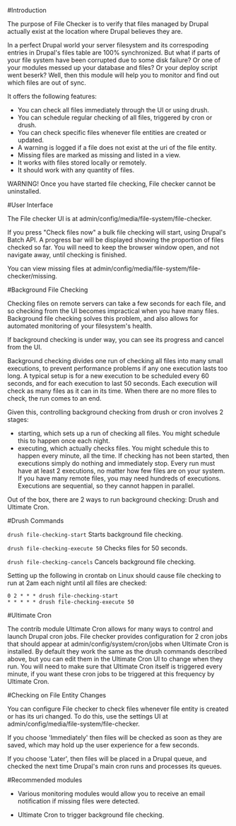 #Introduction

The purpose of File Checker is to verify that files managed by Drupal actually 
exist at the location where Drupal believes they are.

In a perfect Drupal world your server filesystem and its correspoding entries in 
Drupal's files table are 100% synchronized. But what if parts of your file system 
have been corrupted due to some disk failure? Or one of your modules messed up 
your database and files? Or your deploy script went beserk? Well, then this module 
will help you to monitor and find out which files are out of sync.

It offers the following features:

 * You can check all files immediately through the UI or using drush.
 * You can schedule regular checking of all files, triggered by cron or drush.
 * You can check specific files whenever file entities are created or updated.
 * A warning is logged if a file does not exist at the uri of the file entity.
 * Missing files are marked as missing and listed in a view.
 * It works with files stored locally or remotely.
 * It should work with any quantity of files.

WARNING! Once you have started file checking, File checker cannot be 
uninstalled.

#User Interface

The File checker UI is at admin/config/media/file-system/file-checker.

If you press "Check files now" a bulk file checking will start, using
Drupal's Batch API. A progress bar will be displayed showing the proportion of
files checked so far. You will need to keep the browser window open, and not
navigate away, until checking is finished.

You can view missing files at admin/config/media/file-system/file-checker/missing.


#Background File Checking

Checking files on remote servers can take a few seconds for each file, and so
checking from the UI becomes impractical when you have many files. Background
file checking solves this problem, and also allows for automated monitoring of
your filesystem's health.

If background checking is under way, you can see its progress and cancel from the UI.

Background checking divides one run of checking all files into many small executions,
to prevent performance problems if any one execution lasts too long. A typical setup
is for a new execution to be scheduled every 60 seconds, and for each execution
to last 50 seconds. Each execution will check as many files as it can in its time.
When there are no more files to check, the run comes to an end.

Given this, controlling background checking from drush or cron involves 2 stages:
* starting, which sets up a run of checking all files. You might schedule this to
happen once each night.
* executing, which actually checks files. You might schedule this to happen every
minute, all the time. If checking has not been started, then executions simply do
nothing and immediately stop. Every run must have at least 2 executions, no matter
how few files are on your system. If you have many remote files, you may need hundreds
of executions. Executions are sequential, so they cannot happen in parallel.

Out of the box, there are 2 ways to run background checking: Drush and Ultimate Cron.

#Drush Commands

```drush file-checking-start```
Starts background file checking.

```drush file-checking-execute 50```
Checks files for 50 seconds.

```drush file-checking-cancels```
Cancels background file checking.

Setting up the following in crontab on Linux should cause file checking to
run at 2am each night until all files are checked:

```
0 2 * * * drush file-checking-start
* * * * * drush file-checking-execute 50
```



#Ultimate Cron

The contrib module Ultimate Cron allows for many ways to control and launch
Drupal cron jobs. File checker provides configuration for 2 cron jobs
that should appear at admin/config/system/cron/jobs when Ultimate Cron is
installed. By default they work the same as the drush commands described
above, but you can edit them in the Ultimate Cron UI to change when they run.
You will need to make sure that Ultimate Cron itself is triggered every
minute, if you want these cron jobs to be triggered at this frequency
by Ultimate Cron.

#Checking on File Entity Changes

You can configure File checker to check files whenever file entity is
created or has its uri changed. To do this, use the settings UI at
admin/config/media/file-system/file-checker.

If you choose 'Immediately' then files will be checked as soon as
they are saved, which may hold up the user experience for a few seconds.

If you choose 'Later', then files will be placed in a Drupal queue, and
checked the next time Drupal's main cron runs and processes its queues.


#Recommended modules

 * Various monitoring modules would allow you to receive an email notification 
   if missing files were detected.
 
 * Ultimate Cron to trigger background file checking.
